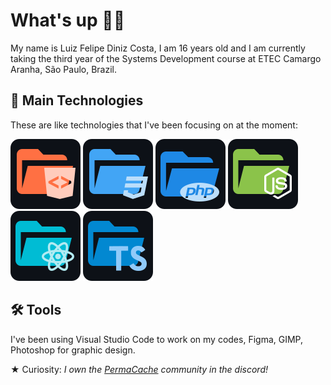 ﻿# What's up 🖖🏾
 
My name is Luiz Felipe Diniz Costa, I am 16 years old and I am currently taking the third year of the Systems Development course at ETEC Camargo Aranha, São Paulo, Brazil.

## 🎯 Main Technologies

These are like technologies that I've been focusing on at the moment:

![HTML](./images/html.svg)
![CSS](./images/css.svg)
![PHP](./images/php.svg)
![NODE](./images/node.svg)
![REACT](./images/react.svg)
![TYPESCRIPT](./images/ts.svg)

## 🛠️ Tools

I've been using Visual Studio Code to work on my codes, Figma, GIMP, Photoshop for graphic design. 

★ Curiosity: *I own the [PermaCache](https://discord.gg/UeutKXCBpG) community in the discord!*
